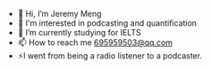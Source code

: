 - 👋 Hi, I’m Jeremy Meng
- 👀 I'm interested in podcasting and quantification
- 🌱 I’m currently studying for IELTS
- 📫 How to reach me 695959503@qq.com
- ⚡I went from being a radio listener to a podcaster.

<!---
frank3263/frank3263 is a ✨ special ✨ repository because its `README.md` (this file) appears on your GitHub profile.
You can click the Preview link to take a look at your changes.
--->

